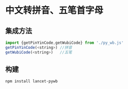 # 中文转拼音、五笔首字母

## 集成方法
```javascript
import {getPinYinCode,getWubiCode} from './py_wb.js'
getPinYinCode(<string>) //拼音
getWubiCode(<string>)	//五笔
```

## 构建
``` bash
npm install lancet-pywb
```
